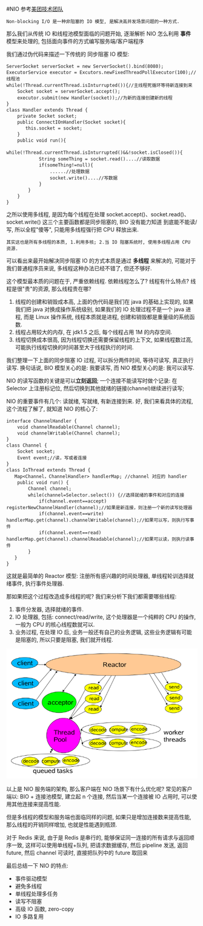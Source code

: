 #NIO
参考[美团技术团队](https://tech.meituan.com/2016/11/04/nio.html)


`Non-blocking I/O 是一种非阻塞的 IO 模型, 是解决高并发场景问题的一种方式.`

那么我们从传统 IO 和线程池模型面临的问题开始, 逐渐解析 NIO 怎么利用 **事件** 模型来处理的, 包括面向事件的方式编写服务端/客户端程序

我们通过伪代码来描述一下传统的 同步阻塞 IO 模型:

```
ServerSocket serverSocket = new ServerSocket().bind(8080);
ExecutorService executor = Excutors.newFixedThreadPollExecutor(100);//线程池
while(!Thread.currentThread.isInturrupted()){//主线程死循环等待新连接到来
    Socket socket = serverSocket.accept();
    executor.submit(new Handler(socket));//为新的连接创建新的线程
}
class Handler extends Thread {
    private Socket socket;
    public ConnectIOnHandler(Socket socket){
       this.socket = socket;
    }
    public void run(){
        while(!Thread.currentThread.isInturrupted()&&!socket.isClosed()){
            String someThing = socket.read()....//读取数据
            if(someThing!=null){
                ......//处理数据
                socket.write()....//写数据
            }
        }
    }
}
```
之所以使用多线程, 是因为每个线程在处理 socket.accept()、socket.read()、socket.write() 这三个主要函数都是同步阻塞的, BIO 没有能力知道 到底能不能读/写, 所以全程"傻等", 只能用多线程强行把 CPU 释放出来.

`其实这也是所有多线程的本质, 1.利用多核; 2.当 IO 阻塞系统时, 使用多线程占用 CPU 资源.`

可以看出来最开始解决同步阻塞 IO 的方式本质是通过 **多线程** 来解决的, 可能对于我们普通程序员来说, 多线程这种办法已经不错了, 但还不够好.

这个模型最本质的问题在于, 严重依赖线程. 依赖线程怎么了? 线程有什么特点? 线程是很"贵"的资源, 那么线程贵在哪?
1. 线程的创建和销毁成本高, 上面的伪代码是我们在 java 的基础上实现的, 如果我们把 java 对换成操作系统级别, 如果我们的 IO 处理过程不是一个 java 进程, 而是 Linux 操作系统, 线程本质就是进程, 创建和销毁都是重量级的系统函数.
2. 线程占用较大的内存, 在 jdk1.5 之后, 每个线程占用 1M 的内存空间.
3. 线程切换成本很高, 因为线程切换还需要保留线程的上下文, 如果线程数过高, 可能执行线程切换的时间甚至大于线程执行的时间.

我们整理一下上面的同步阻塞 IO 过程, 可以拆分两件时间, 等待可读写, 真正执行读写.
换句话说, BIO 模型关心的是: 我要读写, 而 NIO 模型关心的是: 我可以读写.

NIO 的读写函数的关键是可以**立刻返回**; 一个连接不能读写时做个记录: 在 Selector 上注册标记位, 然后切换到其他就绪的链接(channel)继续进行读写;

NIO 的重要事件有几个: 读就绪, 写就绪, 有新连接到来. 好, 我们来看具体的流程, 这个流程了解了, 就知道 NIO 的核心了:
```
interface ChannelHandler {
    void channelReadable(Channel channel);
    void channelWritable(Channel channel);
}
class Channel {
    Socket socket;
    Event event;//读，写或者连接
}
class IoThread extends Thread {
   Map<Channel，ChannelHandler> handlerMap; //channel 对应的 handler
    public void run() {
        Channel channel;
        while(channel=Selector.select()) {//选择就绪的事件和对应的连接
            if(channel.event==accept) registerNewChannelHandler(channel);//如果是新连接，则注册一个新的读写处理器
            if(channel.event==write) handlerMap.get(channel).channelWritable(channel);//如果可以写，则执行写事件 
            if(channel.event==read) handlerMap.get(channel).channelReadable(channel);//如果可以读，则执行读事件
        }
   }
}
```
这就是最简单的 Reactor 模型: 注册所有感兴趣的时间处理器, 单线程轮训选择就绪事件, 执行事件处理器.

那如果把这个过程改造成多线程的呢? 我们来分析下我们都需要哪些线程: 
1. 事件分发器, 选择就绪的事件.
2. IO 处理器, 包括: connect/read/write, 这个处理器是一个纯粹的 CPU 的操作, 一般为 CPU 的核心线程数就可以.
3. 业务过程, 在处理 IO 后, 业务一般还有自己的业务逻辑, 这些业务逻辑有可能是阻塞的, 所以只要是阻塞, 我们就开线程.

![img.png](NIO.png)

以上是 NIO 服务端的架构, 那么客户端在 NIO 场景下有什么优化呢? 常见的客户端以: BIO + 连接池模型, 建立起 n 个连接, 然后当某一个连接被 IO 占用时, 可以使用其他连接来提高性能.

但是多线程的模型和服务端也面临同样的问题, 如果只是增加连接数来提高性能, 那么线程的开销同样增加, 也就是性能遇到瓶颈.

对于 Redis 来说, 由于是 Redis 是串行的, 能够保证同一连接的所有请求与返回顺序一致, 这样可以使用单线程+队列, 把请求数据缓存, 然后 pipeline 发送, 返回 future, 然后 channel 可读时, 直接把队列中的 future 取回来

最后总结一下 NIO 的特点:
* 事件驱动模型
* 避免多线程
* 单线程处理多任务
* 读写不阻塞
* 高级 IO 函数, zero-copy
* IO 多路复用